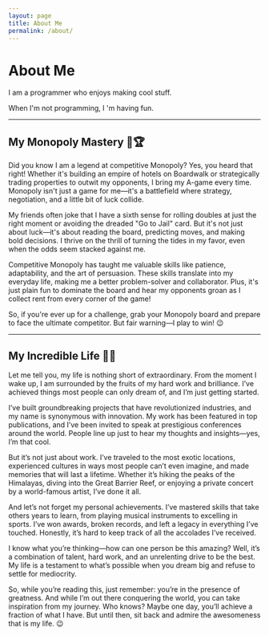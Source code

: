 ```yaml
---
layout: page
title: About Me
permalink: /about/
---
```


# About Me

I am a programmer who enjoys making cool stuff. 

When I'm not programming, I 'm having fun.

---

## My Monopoly Mastery 🎲🏆

Did you know I am a legend at competitive Monopoly? Yes, you heard that right! Whether it's building an empire of hotels on Boardwalk or strategically trading properties to outwit my opponents, I bring my A-game every time. Monopoly isn't just a game for me—it's a battlefield where strategy, negotiation, and a little bit of luck collide.

My friends often joke that I have a sixth sense for rolling doubles at just the right moment or avoiding the dreaded "Go to Jail" card. But it's not just about luck—it's about reading the board, predicting moves, and making bold decisions. I thrive on the thrill of turning the tides in my favor, even when the odds seem stacked against me.

Competitive Monopoly has taught me valuable skills like patience, adaptability, and the art of persuasion. These skills translate into my everyday life, making me a better problem-solver and collaborator. Plus, it's just plain fun to dominate the board and hear my opponents groan as I collect rent from every corner of the game!

So, if you're ever up for a challenge, grab your Monopoly board and prepare to face the ultimate competitor. But fair warning—I play to win! 😉

---

## My Incredible Life 🌟✨

Let me tell you, my life is nothing short of extraordinary. From the moment I wake up, I am surrounded by the fruits of my hard work and brilliance. I’ve achieved things most people can only dream of, and I’m just getting started.

I’ve built groundbreaking projects that have revolutionized industries, and my name is synonymous with innovation. My work has been featured in top publications, and I’ve been invited to speak at prestigious conferences around the world. People line up just to hear my thoughts and insights—yes, I’m that cool.

But it’s not just about work. I’ve traveled to the most exotic locations, experienced cultures in ways most people can’t even imagine, and made memories that will last a lifetime. Whether it’s hiking the peaks of the Himalayas, diving into the Great Barrier Reef, or enjoying a private concert by a world-famous artist, I’ve done it all.

And let’s not forget my personal achievements. I’ve mastered skills that take others years to learn, from playing musical instruments to excelling in sports. I’ve won awards, broken records, and left a legacy in everything I’ve touched. Honestly, it’s hard to keep track of all the accolades I’ve received.

I know what you’re thinking—how can one person be this amazing? Well, it’s a combination of talent, hard work, and an unrelenting drive to be the best. My life is a testament to what’s possible when you dream big and refuse to settle for mediocrity.

So, while you’re reading this, just remember: you’re in the presence of greatness. And while I’m out there conquering the world, you can take inspiration from my journey. Who knows? Maybe one day, you’ll achieve a fraction of what I have. But until then, sit back and admire the awesomeness that is my life. 😉

